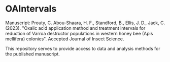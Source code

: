 # OAIntervals
Manuscript: Prouty, C. Abou-Shaara, H. F., Standford, B., Ellis, J. D., Jack, C.  (2023). "Oxalic acid application method and treatment intervals for reduction of Varroa destructor populations in western honey bee (Apis mellifera) colonies". Accepted Journal of Insect Science.

This repository serves to provide access to data and analysis methods for the published manuscript.

